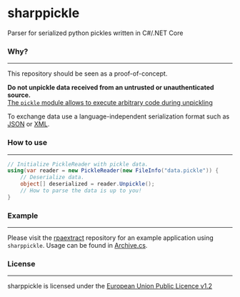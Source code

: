 # sharppickle

Parser for serialized python pickles written in C#/.NET Core 

### Why?
---

This repository should be seen as a proof-of-concept. 

**Do not unpickle data received from an untrusted or unauthenticated source.**  
[The `pickle` module allows to execute arbitrary code during unpickling](https://docs.python.org/3/library/pickle.html )

To exchange data use a language-independent serialization format such as [JSON](https://en.wikipedia.org/wiki/JSON ) or [XML](https://en.wikipedia.org/wiki/XML ).

### How to use
---

```csharp
// Initialize PickleReader with pickle data.
using(var reader = new PickleReader(new FileInfo("data.pickle")) {
    // Deserialize data.
    object[] deserialized = reader.Unpickle();
    // How to parse the data is up to you!
}
```

### Example
---

Please visit the [rpaextract](https://github.com/Kaskadee/rpaextract ) repository for an example application using `sharppickle`. Usage can be found in [Archive.cs](https://github.com/Kaskadee/rpaextract/blob/master/src/rpaextract/API/RenpyArchiveReader.cs#L72 ).

### License
---

sharppickle is licensed under the [European Union Public Licence v1.2](https://github.com/Kaskadee/sharppickle/blob/master/LICENSE )